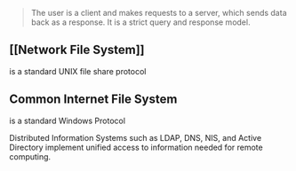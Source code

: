 >The user is a client and makes requests to a server, which sends data back as a response. It is a strict query and response model. 

## [[Network File System]]
is a standard UNIX file share protocol

## Common Internet File System 
is a standard Windows Protocol 

Distributed Information Systems such as LDAP, DNS, NIS, and Active Directory implement unified access to information needed for remote computing. 